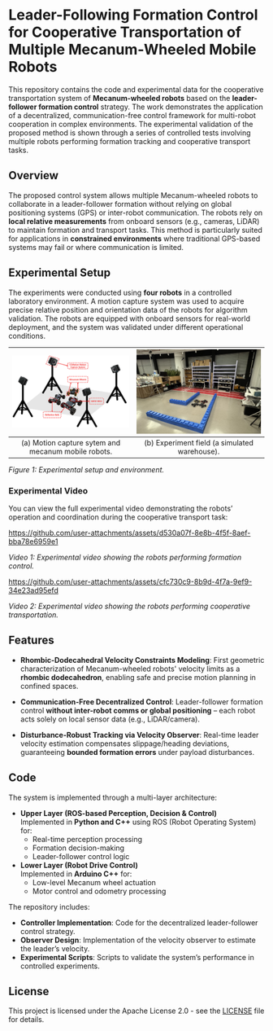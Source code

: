 # Leader-Following Formation Control for Cooperative Transportation of Multiple Mecanum-Wheeled Mobile Robots

This repository contains the code and experimental data for the cooperative transportation system of **Mecanum-wheeled robots** based on the **leader-follower formation control** strategy. The work demonstrates the application of a decentralized, communication-free control framework for multi-robot cooperation in complex environments. The experimental validation of the proposed method is shown through a series of controlled tests involving multiple robots performing formation tracking and cooperative transport tasks.

## Overview

The proposed control system allows multiple Mecanum-wheeled robots to collaborate in a leader-follower formation without relying on global positioning systems (GPS) or inter-robot communication. The robots rely on **local relative measurements** from onboard sensors (e.g., cameras, LiDAR) to maintain formation and transport tasks. This method is particularly suited for applications in **constrained environments** where traditional GPS-based systems may fail or where communication is limited.

## Experimental Setup

The experiments were conducted using **four robots** in a controlled laboratory environment. A motion capture system was used to acquire precise relative position and orientation data of the robots for algorithm validation. The robots are equipped with onboard sensors for real-world deployment, and the system was validated under different operational conditions.

| ![Experimental Setup](./data/experimental_setup.jpg) | ![Experimental Setup](./data/experimental_field.jpg) |
|:----------------------------------------------------:|:----------------------------------------------------:|
| (a) Motion capture sytem and mecanum mobile robots.  |    (b) Experiment field (a simulated warehouse).     |

*Figure 1: Experimental setup and environment.*

### Experimental Video
You can view the full experimental video demonstrating the robots’ operation and coordination during the cooperative transport task:

https://github.com/user-attachments/assets/d530a07f-8e8b-4f5f-8aef-bba78e6959e1

*Video 1: Experimental video showing the robots performing formation control.*

https://github.com/user-attachments/assets/cfc730c9-8b9d-4f7a-9ef9-34e23ad95efd

*Video 2: Experimental video showing the robots performing cooperative transportation.*

## Features
* **Rhombic-Dodecahedral Velocity Constraints Modeling**: First geometric characterization of Mecanum-wheeled robots' velocity limits as a **rhombic dodecahedron**, enabling safe and precise motion planning in confined spaces.  

* **Communication-Free Decentralized Control**: Leader-follower formation control **without inter-robot comms or global positioning** – each robot acts solely on local sensor data (e.g., LiDAR/camera).  

* **Disturbance-Robust Tracking via Velocity Observer**: Real-time leader velocity estimation compensates slippage/heading deviations, guaranteeing **bounded formation errors** under payload disturbances.  

## Code

The system is implemented through a multi-layer architecture:
- **Upper Layer (ROS-based Perception, Decision & Control)**  
  Implemented in **Python and C++** using ROS (Robot Operating System) for:
  - Real-time perception processing
  - Formation decision-making
  - Leader-follower control logic
- **Lower Layer (Robot Drive Control)**  
  Implemented in **Arduino C++** for:
  - Low-level Mecanum wheel actuation
  - Motor control and odometry processing

The repository includes:
* **Controller Implementation**: Code for the decentralized leader-follower control strategy.
* **Observer Design**: Implementation of the velocity observer to estimate the leader’s velocity.
* **Experimental Scripts**: Scripts to validate the system’s performance in controlled experiments.

## License

This project is licensed under the Apache License 2.0 - see the [LICENSE](./LICENSE) file for details.
